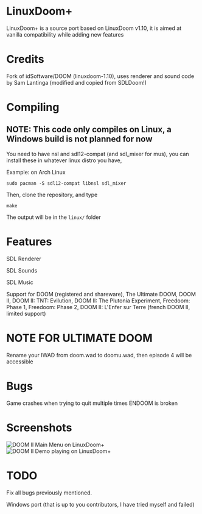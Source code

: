 # LinuxDoom+
LinuxDoom+ is a source port based on LinuxDoom v1.10, it is aimed at vanilla compatibility while adding new features
# Credits
Fork of idSoftware/DOOM (linuxdoom-1.10), uses renderer and sound code by Sam Lantinga (modified and copied from SDLDoom!)
# Compiling
## NOTE: This code only compiles on Linux, a Windows build is not planned for now
You need to have nsl and sdl12-compat (and sdl_mixer for mus), you can install these in whatever linux distro you have,

Example: on Arch Linux

```sudo pacman -S sdl12-compat libnsl sdl_mixer```

Then, clone the repository, and type

```make```

The output will be in the ```linux/``` folder
# Features
SDL Renderer

SDL Sounds

SDL Music

Support for DOOM (registered and shareware), The Ultimate DOOM, DOOM II, DOOM II: TNT: Evilution, DOOM II: The Plutonia Experiment, Freedoom: Phase 1, Freedoom: Phase 2, DOOM II: L'Enfer sur Terre (french DOOM II, limited support)
# NOTE FOR ULTIMATE DOOM
Rename your IWAD from doom.wad to doomu.wad, then episode 4 will be accessible
# Bugs
Game crashes when trying to quit multiple times
ENDOOM is broken
# Screenshots
![DOOM II Main Menu on LinuxDoom+](scrshot.png)
![DOOM II Demo playing on LinuxDoom+](scrshot2.png)
# TODO
Fix all bugs previously mentioned.

Windows port (that is up to you contributors, I have tried myself and failed)
